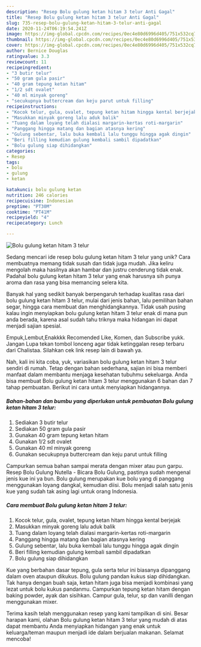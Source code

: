 ```yaml
---
description: "Resep Bolu gulung ketan hitam 3 telur Anti Gagal"
title: "Resep Bolu gulung ketan hitam 3 telur Anti Gagal"
slug: 735-resep-bolu-gulung-ketan-hitam-3-telur-anti-gagal
date: 2020-11-24T06:19:54.241Z
image: https://img-global.cpcdn.com/recipes/0ec4e80d6996d405/751x532cq70/bolu-gulung-ketan-hitam-3-telur-foto-resep-utama.jpg
thumbnail: https://img-global.cpcdn.com/recipes/0ec4e80d6996d405/751x532cq70/bolu-gulung-ketan-hitam-3-telur-foto-resep-utama.jpg
cover: https://img-global.cpcdn.com/recipes/0ec4e80d6996d405/751x532cq70/bolu-gulung-ketan-hitam-3-telur-foto-resep-utama.jpg
author: Bernice Douglas
ratingvalue: 3.3
reviewcount: 11
recipeingredient:
- "3 butir telur"
- "50 gram gula pasir"
- "40 gram tepung ketan hitam"
- "1/2 sdt ovalet"
- "40 ml minyak goreng"
- "secukupnya buttercream dan keju parut untuk filling"
recipeinstructions:
- "Kocok telur, gula, ovalet, tepung ketan hitam hingga kental berjejak"
- "Masukkan minyak goreng lalu aduk balik"
- "Tuang dalam loyang telah dialasi margarin-kertas roti-margarin"
- "Panggang hingga matang dan bagian atasnya kering"
- "Gulung sebentar, lalu buka kembali lalu tunggu hingga agak dingin"
- "Beri filling kemudian gulung kembali sambil dipadatkan"
- "Bolu gulung siap dihidangkan"
categories:
- Resep
tags:
- bolu
- gulung
- ketan

katakunci: bolu gulung ketan 
nutrition: 246 calories
recipecuisine: Indonesian
preptime: "PT30M"
cooktime: "PT41M"
recipeyield: "4"
recipecategory: Lunch

---
```



![Bolu gulung ketan hitam 3 telur](https://img-global.cpcdn.com/recipes/0ec4e80d6996d405/751x532cq70/bolu-gulung-ketan-hitam-3-telur-foto-resep-utama.jpg)

Sedang mencari ide resep bolu gulung ketan hitam 3 telur yang unik? Cara membuatnya memang tidak susah dan tidak juga mudah. Jika keliru mengolah maka hasilnya akan hambar dan justru cenderung tidak enak. Padahal bolu gulung ketan hitam 3 telur yang enak harusnya sih punya aroma dan rasa yang bisa memancing selera kita.

Banyak hal yang sedikit banyak berpengaruh terhadap kualitas rasa dari bolu gulung ketan hitam 3 telur, mulai dari jenis bahan, lalu pemilihan bahan segar, hingga cara membuat dan menghidangkannya. Tidak usah pusing kalau ingin menyiapkan bolu gulung ketan hitam 3 telur enak di mana pun anda berada, karena asal sudah tahu triknya maka hidangan ini dapat menjadi sajian spesial.

Empuk,Lembut,Enakkkk Recomended Like, Komen, dan Subscribe yukk. Jangan Lupa tekan tombol lonceng agar tidak ketinggalan resep terbaru dari Chalistaa. Silahkan cek link resep lain di bawah ya.


Nah, kali ini kita coba, yuk, variasikan bolu gulung ketan hitam 3 telur sendiri di rumah. Tetap dengan bahan sederhana, sajian ini bisa memberi manfaat dalam membantu menjaga kesehatan tubuhmu sekeluarga. Anda bisa membuat Bolu gulung ketan hitam 3 telur menggunakan 6 bahan dan 7 tahap pembuatan. Berikut ini cara untuk menyiapkan hidangannya.

<!--inarticleads1-->

##### Bahan-bahan dan bumbu yang diperlukan untuk pembuatan Bolu gulung ketan hitam 3 telur:

1. Sediakan 3 butir telur
1. Sediakan 50 gram gula pasir
1. Gunakan 40 gram tepung ketan hitam
1. Gunakan 1/2 sdt ovalet
1. Gunakan 40 ml minyak goreng
1. Gunakan secukupnya buttercream dan keju parut untuk filling


Campurkan semua bahan sampai merata dengan mixer atau pun garpu. Resep Bolu Gulung Nutella - Bicara Bolu Gulung, pastinya sudah mengenal jenis kue ini ya bun. Bolu gulung merupakan kue bolu yang di panggang menggunakan loyang dangkal, kemudian diisi. Bolu menjadi salah satu jenis kue yang sudah tak asing lagi untuk orang Indonesia. 

<!--inarticleads2-->

##### Cara membuat Bolu gulung ketan hitam 3 telur:

1. Kocok telur, gula, ovalet, tepung ketan hitam hingga kental berjejak
1. Masukkan minyak goreng lalu aduk balik
1. Tuang dalam loyang telah dialasi margarin-kertas roti-margarin
1. Panggang hingga matang dan bagian atasnya kering
1. Gulung sebentar, lalu buka kembali lalu tunggu hingga agak dingin
1. Beri filling kemudian gulung kembali sambil dipadatkan
1. Bolu gulung siap dihidangkan


Kue yang berbahan dasar tepung, gula serta telur ini biasanya dipanggang dalam oven ataupun dikukus. Bolu gulung pandan kukus siap dihidangkan. Tak hanya dengan buah saja, ketan hitam juga bisa menjadi kombinasi yang lezat untuk bolu kukus pandanmu. Campurkan tepung ketan hitam dengan baking powder, ayak dan sisihkan. Campur gula, telur, sp dan vanilli dengan menggunakan mixer. 

Terima kasih telah menggunakan resep yang kami tampilkan di sini. Besar harapan kami, olahan Bolu gulung ketan hitam 3 telur yang mudah di atas dapat membantu Anda menyiapkan hidangan yang enak untuk keluarga/teman maupun menjadi ide dalam berjualan makanan. Selamat mencoba!
